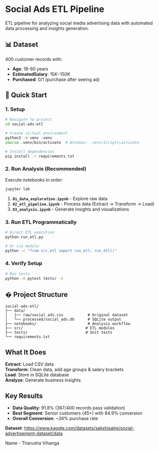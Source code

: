 # Social Ads ETL Pipeline

ETL pipeline for analyzing social media advertising data with automated data processing and insights generation.

## 📊 Dataset

400 customer records with:
- **Age**: 18-60 years
- **EstimatedSalary**: $15K-$150K  
- **Purchased**: 0/1 (purchase after seeing ad)

## 🚀 Quick Start

### 1. Setup
```bash
# Navigate to project
cd social-ads-etl

# Create virtual environment
python3 -m venv .venv
source .venv/bin/activate  # Windows: .venv\Scripts\activate

# Install dependencies
pip install -r requirements.txt
```

### 2. Run Analysis (Recommended)
Execute notebooks in order:
```bash
jupyter lab
```

1. **`01_data_exploration.ipynb`** - Explore raw data
2. **`02_etl_pipeline.ipynb`** - Process data (Extract → Transform → Load)  
3. **`03_analysis.ipynb`** - Generate insights and visualizations

### 3. Run ETL Programmatically
```bash
# Direct ETL execution
python run_etl.py

# Or via module
python -c "from src.etl import run_etl; run_etl()"
```

### 4. Verify Setup
```bash
# Run tests
python -m pytest tests/ -v
```

## � Project Structure
```
social-ads-etl/
├── data/
│   ├── raw/social_ads.csv           # Original dataset
│   └── processed/social_ads.db      # SQLite output
├── notebooks/                       # Analysis workflow
├── src/                            # ETL modules  
├── tests/                          # Unit tests
└── requirements.txt
```

## What It Does

**Extract**: Load CSV data  
**Transform**: Clean data, add age groups & salary brackets  
**Load**: Store in SQLite database  
**Analyze**: Generate business insights

## Key Results

- **Data Quality**: 91.8% (367/400 records pass validation)
- **Best Segment**: Senior customers (45+) with 84.9% conversion
- **Overall Conversion**: ~36% purchase rate

**Dataset**: https://www.kaggle.com/datasets/sakshisatre/social-advertisement-dataset/data

Name - Tharusha Vihanga